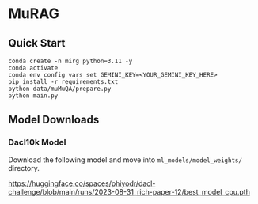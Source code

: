 # MuRAG

## Quick Start

```
conda create -n mirg python=3.11 -y
conda activate
conda env config vars set GEMINI_KEY=<YOUR_GEMINI_KEY_HERE>
pip install -r requirements.txt
python data/muMuQA/prepare.py
python main.py
```

## Model Downloads

### Dacl10k Model

Download the following model and move into `ml_models/model_weights/` directory.

https://huggingface.co/spaces/phiyodr/dacl-challenge/blob/main/runs/2023-08-31_rich-paper-12/best_model_cpu.pth
